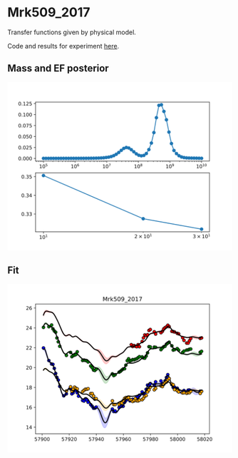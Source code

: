 # Mrk509_2017

Transfer functions given by physical model.

Code and results for experiment [here](Real/Mrk509/2017/).


## Mass and EF posterior

![Mrk509_2017_posterior_mass](Real/Mrk509/2017/posteriors.svg)


## Fit

![Mrk509_2017_matern32_10_fit](Real/Mrk509/2017/bestfit.svg)
